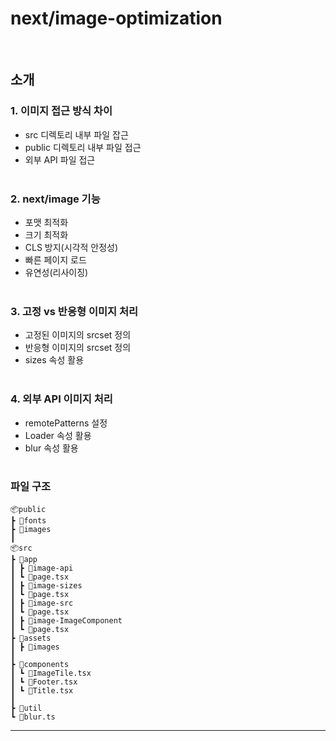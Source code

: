 # next/image-optimization

<br/>

## 소개

### 1. 이미지 접근 방식 차이

- src 디렉토리 내부 파일 잡근
- public 디렉토리 내부 파일 접근
- 외부 API 파일 접근
  <br/><br/>

### 2. next/image 기능

- 포맷 최적화
- 크기 최적화
- CLS 방지(시각적 안정성)
- 빠른 페이지 로드
- 유연성(리사이징)
  <br/><br/>

### 3. 고정 vs 반응형 이미지 처리

- 고정된 이미지의 srcset 정의
- 반응형 이미지의 srcset 정의
- sizes 속성 활용
  <br/><br/>

### 4. 외부 API 이미지 처리

- remotePatterns 설정
- Loader 속성 활용
- blur 속성 활용
  <br/><br/>

### 파일 구조

```
📦public
┣ 📂fonts
┣ 📂images
┃
📦src
┣ 📂app
┃ ┣ 📂image-api
┃ ┗ 📜page.tsx
┃ ┣ 📂image-sizes
┃ ┗ 📜page.tsx
┃ ┣ 📂image-src
┃ ┗ 📜page.tsx
┃ ┣ 📂image-ImageComponent
┃ ┗ 📜page.tsx
┣ 📂assets
┃ ┣ 📂images
┃
┣ 📂components
┃ ┗ 📜ImageTile.tsx
┃ ┗ 📜Footer.tsx
┃ ┗ 📜Title.tsx
┃
┣ 📂util
┗ 📜blur.ts
```

---
